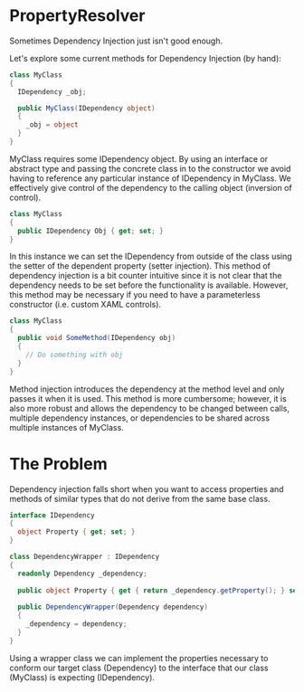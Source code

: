 # PropertyResolver
Sometimes Dependency Injection just isn't good enough.

Let's explore some current methods for Dependency Injection (by hand):

```C#
class MyClass
{
  IDependency _obj;

  public MyClass(IDependency object)
  {
    _obj = object
  }
}
```

MyClass requires some IDependency object. By using an interface or abstract type and passing the concrete class in to the constructor we avoid having to reference any particular instance of IDependency in MyClass. We effectively give control of the dependency to the calling object (inversion of control).

```C#
class MyClass
{
  public IDependency Obj { get; set; }
}
```

In this instance we can set the IDependency from outside of the class using the setter of the dependent property (setter injection). This method of dependency injection is a bit counter intuitive since it is not clear that the dependency needs to be set before the functionality is available. However, this method may be necessary if you need to have a parameterless constructor (i.e. custom XAML controls).

```C#
class MyClass
{
  public void SomeMethod(IDependency obj)
  {
    // Do something with obj
  }
}
```

Method injection introduces the dependency at the method level and only passes it when it is used. This method is more cumbersome; however, it is also more robust and allows the dependency to be changed between calls, multiple dependency instances, or dependencies to be shared across multiple instances of MyClass.

# The Problem

Dependency injection falls short when you want to access properties and methods of similar types that do not derive from the same base class.

```C#
interface IDependency
{
  object Property { get; set; }
}

class DependencyWrapper : IDependency
{
  readonly Dependency _dependency;
  
  public object Property { get { return _dependency.getProperty(); } set { _dependency.setProperty(value); } }
  
  public DependencyWrapper(Dependency dependency)
  {
    _dependency = dependency;
  }
}
```

Using a wrapper class we can implement the properties necessary to conform our target class (Dependency) to the interface that our class (MyClass) is expecting (IDependency).

